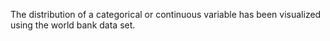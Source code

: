 The distribution of a categorical or continuous variable has been visualized using the world bank data set.
